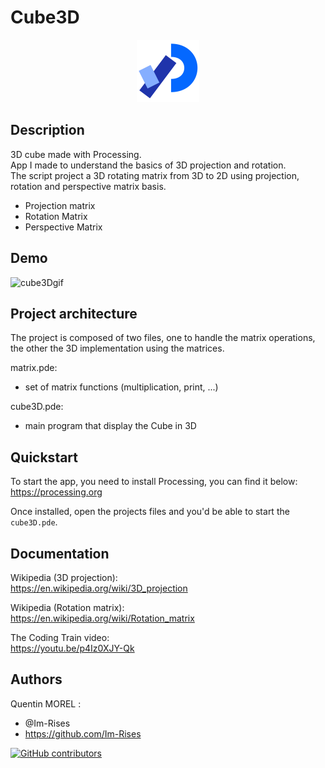 # Cube3D

<p align="center">
    <img src="README_files/processing_logo.png" style="height: 100px;" alt="processingLogo">
</p>

## Description

3D cube made with Processing.  
App I made to understand the basics of 3D projection and rotation.  
The script project a 3D rotating matrix from 3D to 2D using projection, rotation and perspective matrix basis.

- Projection matrix
- Rotation Matrix
- Perspective Matrix

## Demo

<img src="./README_files/demoCube3D.gif" style="width:320px;" alt="cube3Dgif">  


## Project architecture

The project is composed of two files, one to handle the matrix operations, the other the 3D implementation using the matrices.

matrix.pde:
- set of matrix functions (multiplication, print, ...)

cube3D.pde:
- main program that display the Cube in 3D

## Quickstart

To start the app, you need to install Processing, you can find it below:  
<https://processing.org>

Once installed, open the projects files and you'd be able to start the `cube3D.pde`.

## Documentation

Wikipedia (3D projection):  
<https://en.wikipedia.org/wiki/3D_projection>

Wikipedia (Rotation matrix):  
<https://en.wikipedia.org/wiki/Rotation_matrix>

The Coding Train video:  
<https://youtu.be/p4Iz0XJY-Qk>

## Authors

Quentin MOREL :

- @Im-Rises
- <https://github.com/Im-Rises>

[![GitHub contributors](https://contrib.rocks/image?repo=Im-Rises/cube3D)](https://github.com/Im-Rises/cube3D/graphs/contributors)